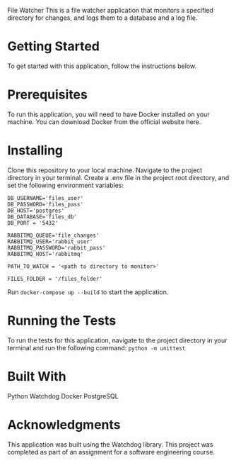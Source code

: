 File Watcher
This is a file watcher application that monitors a specified directory for changes, and logs them to a database and a log file.

# Getting Started
To get started with this application, follow the instructions below.

# Prerequisites
To run this application, you will need to have Docker installed on your machine. You can download Docker from the official website here.

# Installing
Clone this repository to your local machine.
Navigate to the project directory in your terminal.
Create a .env file in the project root directory, and set the following environment variables:
```
DB_USERNAME='files_user'
DB_PASSWORD='files_pass'
DB_HOST='postgres'
DB_DATABASE='files_db'
DB_PORT = '5432'

RABBITMQ_QUEUE='file_changes'
RABBITMQ_USER='rabbit_user'
RABBITMQ_PASSWORD='rabbit_pass'
RABBITMQ_HOST='rabbitmq'

PATH_TO_WATCH = '<path to directory to monitor>'

FILES_FOLDER = '/files_folder'
```

Run `docker-compose up --build` to start the application.

# Running the Tests
To run the tests for this application, navigate to the project directory in your terminal and run the following command:
`python -m unittest`


# Built With
Python
Watchdog
Docker
PostgreSQL

# Acknowledgments
This application was built using the Watchdog library.
This project was completed as part of an assignment for a software engineering course.
